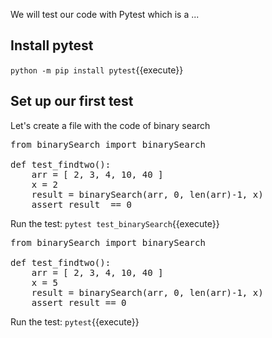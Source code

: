 We will test  our  code with Pytest which is a ... 

## Install pytest
`python -m pip install pytest`{{execute}}

## Set up our first test
Let's create a file with the code of binary search

<pre class="file" data-filename="search/test_bs.py" data-target="replace">
from binarySearch import binarySearch

def test_findtwo():
    arr = [ 2, 3, 4, 10, 40 ]
    x = 2
    result = binarySearch(arr, 0, len(arr)-1, x)
    assert result  == 0
</pre>

Run the test:
`pytest test_binarySearch`{{execute}}

<pre class="file" data-filename="search/test_bs.py" data-target="append">
from binarySearch import binarySearch

def test_findtwo():
    arr = [ 2, 3, 4, 10, 40 ]
    x = 5
    result = binarySearch(arr, 0, len(arr)-1, x)
    assert result == 0
</pre>

Run the test:
`pytest`{{execute}}


